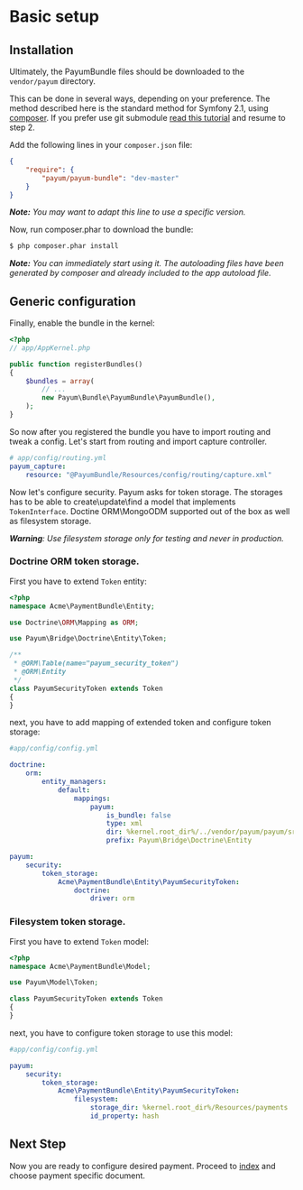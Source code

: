 # Basic setup

## Installation

Ultimately, the PayumBundle files should be downloaded to the `vendor/payum` directory.

This can be done in several ways, depending on your preference.
The method described here is the standard method for Symfony 2.1, using [composer](http://getcomposer.org/).
If you prefer use git submodule [read this tutorial](install_as_git_submodules.md) and resume to step 2.

Add the following lines in your `composer.json` file:

```json
{
    "require": {
        "payum/payum-bundle": "dev-master"
    }
}
```

_**Note:** You may want to adapt this line to use a specific version._

Now, run composer.phar to download the bundle:

```bash
$ php composer.phar install
```

_**Note:** You can immediately start using it. The autoloading files have been generated by composer and already included to the app autoload file._

## Generic configuration

Finally, enable the bundle in the kernel:

``` php
<?php
// app/AppKernel.php

public function registerBundles()
{
    $bundles = array(
        // ...
        new Payum\Bundle\PayumBundle\PayumBundle(),
    );
}
```

So now after you registered the bundle you have to import routing and tweak a config.
Let's start from routing and import capture controller.

```yaml
# app/config/routing.yml
payum_capture:
    resource: "@PayumBundle/Resources/config/routing/capture.xml"
```

Now let's configure security.
Payum asks for token storage.
The storages has to be able to create\update\find a model that implements `TokenInterface`.
Doctine ORM\MongoODM supported out of the box as well as filesystem storage.

_**Warning**: Use filesystem storage only for testing and never in production._

### Doctrine ORM token storage.

First you have to extend `Token` entity:

```php
<?php
namespace Acme\PaymentBundle\Entity;

use Doctrine\ORM\Mapping as ORM;

use Payum\Bridge\Doctrine\Entity\Token;

/**
 * @ORM\Table(name="payum_security_token")
 * @ORM\Entity
 */
class PayumSecurityToken extends Token
{
}
```

next, you have to add mapping of extended token and configure token storage:

```yml
#app/config/config.yml

doctrine:
    orm:
        entity_managers:
            default:
                mappings:
                    payum:
                        is_bundle: false
                        type: xml
                        dir: %kernel.root_dir%/../vendor/payum/payum/src/Payum/Bridge/Doctrine/Resources/mapping
                        prefix: Payum\Bridge\Doctrine\Entity

payum:
    security:
        token_storage:
            Acme\PaymentBundle\Entity\PayumSecurityToken:
                doctrine:
                    driver: orm
```

### Filesystem token storage.

First you have to extend `Token` model:

```php
<?php
namespace Acme\PaymentBundle\Model;

use Payum\Model\Token;

class PayumSecurityToken extends Token
{
}
```

next, you have to configure token storage to use this model:

```yaml
#app/config/config.yml

payum:
    security:
        token_storage:
            Acme\PaymentBundle\Entity\PayumSecurityToken:
                filesystem:
                    storage_dir: %kernel.root_dir%/Resources/payments
                    id_property: hash
```

## Next Step

Now you are ready to configure desired payment.
Proceed to [index](index.md) and choose payment specific document.
